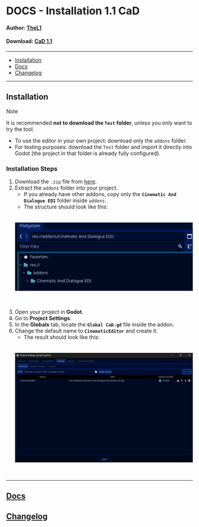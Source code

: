 # DOCS - Installation 1.1 CaD

#### **Author:** [TheL1](https://github.com/Luis-M-S)  
#### **Download:** [CaD 1.1](#)  

---

- [Installation](#installation)  
- [Docs](#docs)
- [Changelog](#changelog)

---

## Installation

> [!NOTE]  
> It is recommended **not to download the `Test` folder**, unless you only want to try the tool.  
> - To use the editor in your own project: download only the `addons` folder.  
> - For testing purposes: download the `Test` folder and import it directly into Godot (the project in that folder is already fully configured).  

### Installation Steps
1. Download the `.zip` file from [here](#).  
2. Extract the `addons` folder into your project.  
   - If you already have other addons, copy only the **`Cinematic And Dialogue EDI`** folder inside `addons`.  
   - The structure should look like this:  
<br> <br>
   <img src="https://github.com/Proyecto-Carpincho/CaD-Editor/blob/main/Docs/V-1.1/IMG/Install-1.png" width="1000"/>
<br> 

3. Open your project in **Godot**.  
4. Go to **Project Settings**.  
5. In the **Globals** tab, locate the **`Global CaD.gd`** file inside the addon.  
6. Change the default name to **`CinematicEditor`** and create it.  
   - The result should look like this:  
<br> <br> 
   <img src="https://github.com/Proyecto-Carpincho/CaD-Editor/blob/main/Docs/V-1.1/IMG/Install-2.png" width="1000"/>
<br>

---

## [Docs](https://github.com/Proyecto-Carpincho/CaD-Editor/blob/main/Docs/V-1.1/V-1.1%20Docs.md)


## [Changelog](https://github.com/Proyecto-Carpincho/CaD-Editor/blob/main/Docs/V-1.1/Changelog.md)
